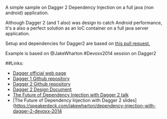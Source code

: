 A simple sample on Dagger 2 Dependency Injection on a full java (non android) application.

Although Dagger 2 (and 1 also) was design to catch Android performance,
it's a also a perfect solution as an IoC container on a full java server application.


Setup and dependencies for Dagger2 are based on [this pull request.](https://github.com/JakeWharton/u2020/pull/42/files#diff-ed0e94b729fde7f6d8995b93667cd615R20)

Example is based on @JakeWharton #Devoxx2014 session on Dagger2

##Links:
 - [Dagger official web page](http://square.github.io/dagger/)
 - [Dagger 1 Github repository](https://github.com/square/dagger)
 - [Dagger 2 Github repository](https://github.com/google/dagger)
 - [Dagger 2 Design Document](https://docs.google.com/document/d/1fwg-NsMKYtYxeEWe82rISIHjNrtdqonfiHgp8-PQ7m8/edit)
 - [The Future of Dependency Injection with Dagger 2 talk](http://cfp.devoxx.be/2014/talk/FCZ-2520/The_Future_of_Dependency_Injection_with_Dagger_2)
- [The Future of Dependency Injection with Dagger 2 slides](https://speakerdeck.com/jakewharton/dependency-injection-with-dagger-2-devoxx-2014